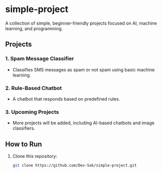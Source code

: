 # simple-project

A collection of simple, beginner-friendly projects focused on AI, machine learning, and programming.

## Projects

### 1. Spam Message Classifier
- Classifies SMS messages as spam or not spam using basic machine learning.

### 2. Rule-Based Chatbot
- A chatbot that responds based on predefined rules.

### 3. Upcoming Projects
- More projects will be added, including AI-based chatbots and image classifiers.

## How to Run

1. Clone this repository:  
   ```bash
   git clone https://github.com/Dev-Sak/simple-project.git
